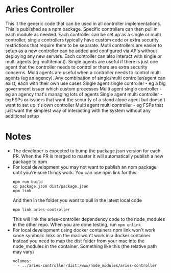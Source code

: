 # Aries Controller

This it the generic code that can be used in all controller implementations.
This is published as a npm package. Specific controllers can then pull in each module as needed.
Each controller can be set up as a single or multi controller, single controllers typically have custom code or extra security restrictions
that require them to be separate. Mutli controllers are easier to setup as a new controller can be added and configured via APIs without deploying
any new servers.
Each controller can also interact with single or multi agents (eg multitenant). Single agents are useful if there is just one agent that the controller
needs to control or there are extra security concerns. Multi agents are useful when a controller needs to control multi agents (eg an agency).
Any combination of single/multi controller/agent can exist, each with their own use cases
Single agent single controller - eg a big government issuer which custom processes
Multi agent single controller - eg an agency that's managing lots of agents
Single agent multi controller - eg FSPs or issuers that want the security of a stand alone agent but doesn't want to set up it's own controller
Multi agent multi controller - eg FSPs that just want the simplest way of interacting with the system without any additional setup

# Notes
- The developer is expected to bump the package.json version for each PR. When the PR is merged to master it will automatically publish a new package to npm
- For local development you may not want to publish an npm package until you're sure things work. You can use npm link for this:
  ```
  npm run build
  cp package.json dist/package.json
  npm link
  ```
  And then in the folder you want to pull in the latest local code
  ```
  npm link aries-controller
  ```
  This will link the aries-controller dependency code to the node_modules in the other repo.
  When you are done testing, run `npm unlink`  
- For local development using docker containers npm link won't work since symbolic links on the mac won't work in a docker container.
  Instead you need to map the dist folder from your mac into the node_modules in the container. Something like this (the relative path may vary)
  ```
  volumes:
    - ../aries-controller/dist:/www/node_modules/aries-controller
  ```

